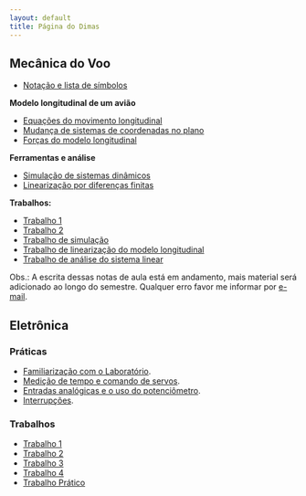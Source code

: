 ```yaml
---
layout: default
title: Página do Dimas
---
```



Mecânica do Voo
---------------

*  [Notação e lista de símbolos](mecvoo/notacao)

**Modelo longitudinal de um avião**

* [Equações do movimento longitudinal](mecvoo/long-eqmov)
* [Mudança de sistemas de coordenadas no plano](mecvoo/rot-long)
* [Forças do modelo longitudinal](mecvoo/forcas-long)

**Ferramentas e análise**

* [Simulação de sistemas dinâmicos](mecvoo/sim)
* [Linearização por diferenças finitas](mecvoo/lineariz-diferencas-finitas)


**Trabalhos:**

* [Trabalho 1](mecvoo/trabalho1)
* [Trabalho 2](mecvoo/trabalho2)
* [Trabalho de simulação](mecvoo/trabalho-sim)
* [Trabalho de linearização do modelo longitudinal](mecvoo/trabalho-lin)
* [Trabalho de análise do sistema linear](mecvoo/trabalho-asl)

Obs.: A escrita dessas notas de aula está em andamento, mais material será
adicionado ao longo do semestre. Qualquer erro favor me informar por [e-mail].

Eletrônica
----------

### Práticas

* [Familiarização com o Laboratório](eletronica/pratica1).
* [Medição de tempo e comando de servos](eletronica/tempo).
* [Entradas analógicas e o uso do potenciômetro](eletronica/leitura_analogica).
* [Interrupções](eletronica/interrupcoes).


### Trabalhos

* [Trabalho 1](eletronica/trabalho1)
* [Trabalho 2](eletronica/trabalho2)
* [Trabalho 3](eletronica/trabalho3)
* [Trabalho 4](eletronica/trabalho4)
* [Trabalho Prático](eletronica/trabalho_pratico)


[e-mail]: mailto:dimasad@ufmg.br
